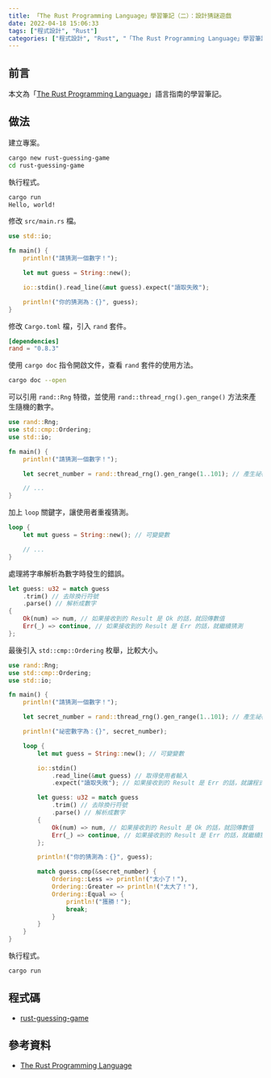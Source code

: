 ```yaml
---
title: 「The Rust Programming Language」學習筆記（二）：設計猜謎遊戲
date: 2022-04-18 15:06:33
tags: ["程式設計", "Rust"]
categories: ["程式設計", "Rust", "「The Rust Programming Language」學習筆記"]
---
```


## 前言

本文為「[The Rust Programming Language](https://doc.rust-lang.org/stable/book/)」語言指南的學習筆記。

## 做法

建立專案。

```bash
cargo new rust-guessing-game
cd rust-guessing-game
```

執行程式。

```bash
cargo run
Hello, world!
```

修改 `src/main.rs` 檔。

```rs
use std::io;

fn main() {
    println!("請猜測一個數字！");

    let mut guess = String::new();

    io::stdin().read_line(&mut guess).expect("讀取失敗");

    println!("你的猜測為：{}", guess);
}
```

修改 `Cargo.toml` 檔，引入 `rand` 套件。

```toml
[dependencies]
rand = "0.8.3"
```

使用 `cargo doc` 指令開啟文件，查看 `rand` 套件的使用方法。

```bash
cargo doc --open
```

可以引用 `rand::Rng` 特徵，並使用 `rand::thread_rng().gen_range()` 方法來產生隨機的數字。

```rs
use rand::Rng;
use std::cmp::Ordering;
use std::io;

fn main() {
    println!("請猜測一個數字！");

    let secret_number = rand::thread_rng().gen_range(1..101); // 產生祕密數字

    // ...
}
```

加上 `loop` 關鍵字，讓使用者重複猜測。

```rs
loop {
    let mut guess = String::new(); // 可變變數

    // ...
}
```

處理將字串解析為數字時發生的錯誤。

```rs
let guess: u32 = match guess
    .trim() // 去除換行符號
    .parse() // 解析成數字
{
    Ok(num) => num, // 如果接收到的 Result 是 Ok 的話，就回傳數值
    Err(_) => continue, // 如果接收到的 Result 是 Err 的話，就繼續猜測
};
```

最後引入 `std::cmp::Ordering` 枚舉，比較大小。

```rs
use rand::Rng;
use std::cmp::Ordering;
use std::io;

fn main() {
    println!("請猜測一個數字！");

    let secret_number = rand::thread_rng().gen_range(1..101); // 產生祕密數字

    println!("祕密數字為：{}", secret_number);

    loop {
        let mut guess = String::new(); // 可變變數

        io::stdin()
            .read_line(&mut guess) // 取得使用者輸入
            .expect("讀取失敗"); // 如果接收到的 Result 是 Err 的話，就讓程式當機

        let guess: u32 = match guess
            .trim() // 去除換行符號
            .parse() // 解析成數字
        {
            Ok(num) => num, // 如果接收到的 Result 是 Ok 的話，就回傳數值
            Err(_) => continue, // 如果接收到的 Result 是 Err 的話，就繼續猜測
        };

        println!("你的猜測為：{}", guess);

        match guess.cmp(&secret_number) {
            Ordering::Less => println!("太小了！"),
            Ordering::Greater => println!("太大了！"),
            Ordering::Equal => {
                println!("獲勝！");
                break;
            }
        }
    }
}
```

執行程式。

```bash
cargo run
```

## 程式碼

- [rust-guessing-game](https://github.com/memochou1993/rust-guessing-game)

## 參考資料

- [The Rust Programming Language](https://doc.rust-lang.org/stable/book/)
